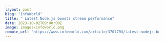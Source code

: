 ```yaml
---
layout: post
blog: "InfoWorld"
title: " Latest Node.js boosts stream performance"
date: 2023-10-02T09:00:00Z
image: images/infoworld.png
remote_url: "https://www.infoworld.com/article/3707793/latest-nodejs-boosts-stream-performance.html#tk.rss_applicationdevelopment"
---
```

